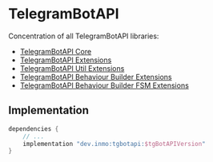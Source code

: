 # TelegramBotAPI

Concentration of all TelegramBotAPI libraries:

* [TelegramBotAPI Core](../tgbotapi.core/README.md)
* [TelegramBotAPI Extensions](../tgbotapi.api/README.md)
* [TelegramBotAPI Util Extensions](../tgbotapi.utils/README.md)
* [TelegramBotAPI Behaviour Builder Extensions](../tgbotapi.behaviour_builder/README.md)
* [TelegramBotAPI Behaviour Builder FSM Extensions](../tgbotapi.behaviour_builder.fsm/README.md)

## Implementation

```groovy
dependencies {
    // ...
    implementation "dev.inmo:tgbotapi:$tgBotAPIVersion"
}
```
